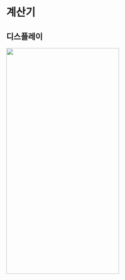 # 계산기

## 디스플레이

<img src="https://user-images.githubusercontent.com/128480641/227784696-50ae68d9-180b-41a7-ac06-78fd201ca7b0.png" width="300" height="600">
